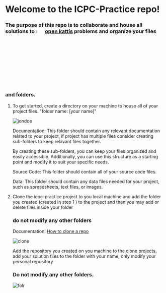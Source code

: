 # Welcome to the ICPC-Practice repo!

### The purpose of this repo is to collaborate and house all solutions to <img src="https://user-images.githubusercontent.com/76856697/232064929-cc86e37f-7a8e-4c9b-ab1a-5f3cad64f734.png" width="5%" height="5%" alt="open kattis logo"> [open kattis](open.kattis.com) problems and organize your files and folders. 

1) To get started, create a directory on your machine to house all of your project files. "folder name: [your name]"
    
    ![jondoe](https://user-images.githubusercontent.com/76856697/232074922-ca36ae5c-1771-4ce0-9b8c-0c34214755ba.png)

    Documentation: This folder should contain any relevant documentation related to your project, if project has multiple files
    consider creating sub-folders to keep relavant files together.

    By creating these sub-folders, you can keep your files organized and easily accessible. Additionally, you can use this
    structure as a starting point and  modify it to suit your specific needs.
    
    Source Code: This folder should contain all of your source code files.

    Data: This folder should contain any data files needed for your project, such as spreadsheets, text files, or images.  

    
 2) Clone the icpc-practice project to you local machine and add the folder you created (created in step 1 )
 to the project and then you may add or delete files inside your folder
 
    ###  do not modify any other folders
 
    Documentation: 
    [How to clone a repo](https://docs.github.com/en/repositories/creating-and-managing-repositories/cloning-a-repository)
    
    ![clone](https://user-images.githubusercontent.com/76856697/232069334-5574d229-5537-4e4b-97cd-d4e9609ce87a.png)
    
    Add the repository you created on you machine to the clone projects, add your solution files to the folder with your name,
    only modify your personal repository
    
    ### Do not modify any other folders.
    
    ![folr](https://user-images.githubusercontent.com/76856697/232077982-f23ee97e-5ae2-4e6c-afd0-07a3494aa407.png)

 
    